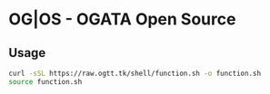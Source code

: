 # OG|OS - OGATA Open Source

## Usage

```bash
curl -sSL https://raw.ogtt.tk/shell/function.sh -o function.sh
source function.sh
```
